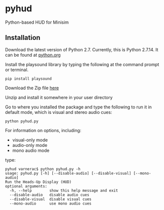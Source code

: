 # pyhud

Python-based HUD for Minisim

## Installation

Download the latest version of Python 2.7. Currently, this is Python 2.7.14. It can be found at [python.org](https://www.python.org/downloads/)

Install the playsound library by typing the following at the command prompt or terminal.

```
pip install playsound
```

Download the Zip file [here](https://github.com/varnerac/pyhud/archive/master.zip)

Unzip and install it somewhere in your user directory

Go to where you installed the package and type the following to run it in default mode, which is visual and stereo audio cues:

```
python pyhud.py
```

For information on options, including:

* visual-only mode
* audio-only mode
* mono audio mode

type:

```
pyhud varnerac$ python pyhud.py -h
usage: pyhud.py [-h] [--disable-audio] [--disable-visual] [--mono-audio]
Run the Heads-Up Display (HUD)
optional arguments:
  -h, --help        show this help message and exit
  --disable-audio   disable audio cues
  --disable-visual  disable visual cues
  --mono-audio      use mono audio cues
```

